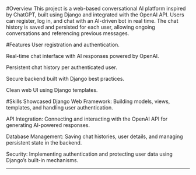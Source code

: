 #Overview
This project is a web-based conversational AI platform inspired by ChatGPT, built using Django and integrated with the OpenAI API. Users can register, log in, and chat with an AI-driven bot in real time. The chat history is saved and persisted for each user, allowing ongoing conversations and referencing previous messages.

#Features
User registration and authentication.

Real-time chat interface with AI responses powered by OpenAI.

Persistent chat history per authenticated user.

Secure backend built with Django best practices.

Clean web UI using Django templates.

#Skills Showcased
Django Web Framework: Building models, views, templates, and handling user authentication.​

API Integration: Connecting and interacting with the OpenAI API for generating AI-powered responses.​

Database Management: Saving chat histories, user details, and managing persistent state in the backend.​

Security: Implementing authentication and protecting user data using Django’s built-in mechanisms.

__________________________________________________________________________________________________________
